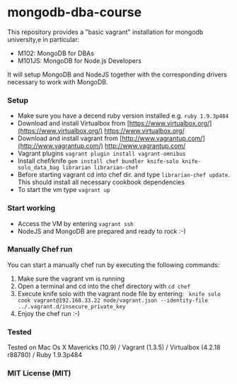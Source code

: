mongodb-dba-course
==================

This repository provides a "basic vagrant" installation for mongodb university,e in particular:

* M102: MongoDB for DBAs
* M101JS: MongoDB for Node.js Developers

It will setup MongoDB and NodeJS together with the corresponding drivers necessary to work with MongoDB.

### Setup

* Make sure you have a decend ruby version installed e.g. `ruby 1.9.3p484`
* Download and install Virtualbox from [https://www.virtualbox.org/](https://www.virtualbox.org/) https://www.virtualbox.org/
* Download and install vagrant from [http://www.vagrantup.com/](http://www.vagrantup.com/) http://www.vagrantup.com/
* Vagrant plugins `vagrant plugin install vagrant-omnibus`
* Install chef/knife `gem install chef bundler knife-solo knife-solo_data_bag librarian librarian-chef`
* Before starting vagrant cd into chef dir. and type `librarian-chef update`. This should install all necessary cookbook dependencies
* To start the vm type `vagrant up`

### Start working

* Access the VM by entering `vagrant ssh`
* NodeJS and MongoDB are prepared and ready to rock :-)

### Manually Chef run
You can start a manually chef run by executing the following commands:

1. Make sure the vagrant vm is running
2. Open a terminal and cd into the chef directory with `cd chef`
3. Execute knife solo with the vagrant node file by entering: ` knife solo cook vagrant@192.168.33.22 node/vagrant.json --identity-file ../.vagrant.d/insecure_private_key`
4. Enjoy the chef run :-)

### Tested
Tested on Mac Os X Mavericks (10.9) / Vagrant (1.3.5) / Virtualbox (4.2.18 r88780) / Ruby 1.9.3p484

### MIT License (MIT)